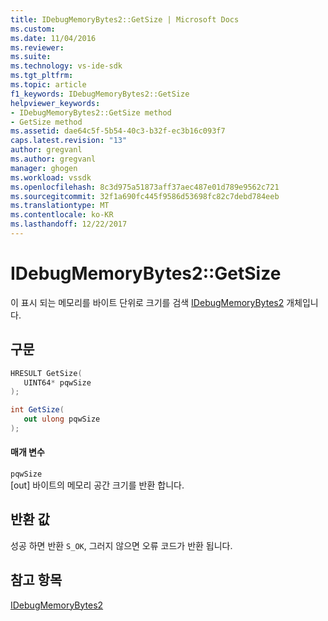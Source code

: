 ```yaml
---
title: IDebugMemoryBytes2::GetSize | Microsoft Docs
ms.custom: 
ms.date: 11/04/2016
ms.reviewer: 
ms.suite: 
ms.technology: vs-ide-sdk
ms.tgt_pltfrm: 
ms.topic: article
f1_keywords: IDebugMemoryBytes2::GetSize
helpviewer_keywords:
- IDebugMemoryBytes2::GetSize method
- GetSize method
ms.assetid: dae64c5f-5b54-40c3-b32f-ec3b16c093f7
caps.latest.revision: "13"
author: gregvanl
ms.author: gregvanl
manager: ghogen
ms.workload: vssdk
ms.openlocfilehash: 8c3d975a51873aff37aec487e01d789e9562c721
ms.sourcegitcommit: 32f1a690fc445f9586d53698fc82c7debd784eeb
ms.translationtype: MT
ms.contentlocale: ko-KR
ms.lasthandoff: 12/22/2017
---
```

# <a name="idebugmemorybytes2getsize"></a>IDebugMemoryBytes2::GetSize
이 표시 되는 메모리를 바이트 단위로 크기를 검색 [IDebugMemoryBytes2](../../../extensibility/debugger/reference/idebugmemorybytes2.md) 개체입니다.  
  
## <a name="syntax"></a>구문  
  
```cpp  
HRESULT GetSize(   
   UINT64* pqwSize  
);  
```  
  
```csharp  
int GetSize(  
   out ulong pqwSize  
);  
```  
  
#### <a name="parameters"></a>매개 변수  
 `pqwSize`  
 [out] 바이트의 메모리 공간 크기를 반환 합니다.  
  
## <a name="return-value"></a>반환 값  
 성공 하면 반환 `S_OK`, 그러지 않으면 오류 코드가 반환 됩니다.  
  
## <a name="see-also"></a>참고 항목  
 [IDebugMemoryBytes2](../../../extensibility/debugger/reference/idebugmemorybytes2.md)